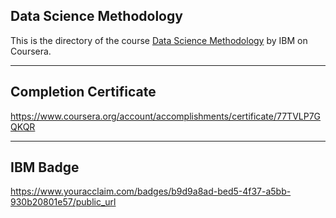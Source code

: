 ## Data Science Methodology

This is the directory of the course [Data Science Methodology](https://www.coursera.org/learn/data-science-methodology) by IBM on Coursera.

---

## Completion Certificate 
https://www.coursera.org/account/accomplishments/certificate/77TVLP7GQKQR

---

## IBM Badge
https://www.youracclaim.com/badges/b9d9a8ad-bed5-4f37-a5bb-930b20801e57/public_url
